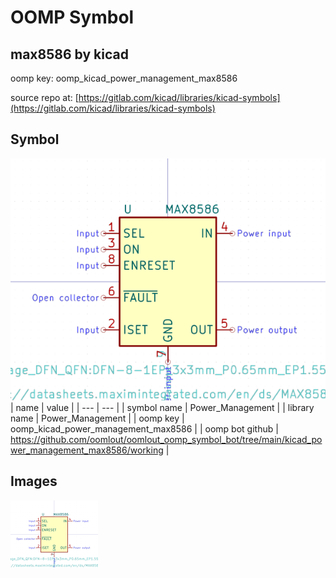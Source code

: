 # OOMP Symbol  
## max8586  by kicad  
  
oomp key: oomp_kicad_power_management_max8586  
  
source repo at: [https://gitlab.com/kicad/libraries/kicad-symbols](https://gitlab.com/kicad/libraries/kicad-symbols)  
## Symbol  
  
[![working.png](working_600.png)](working.png)  
| name | value | 
| --- | --- | 
| symbol name | Power_Management | 
| library name | Power_Management | 
| oomp key | oomp_kicad_power_management_max8586 | 
| oomp bot github | https://github.com/oomlout/oomlout_oomp_symbol_bot/tree/main/kicad_power_management_max8586/working | 
## Images  
  
[![working.png](working_140.png)](working.png)  
